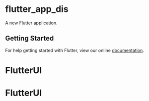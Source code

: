 # flutter_app_dis

A new Flutter application.

## Getting Started

For help getting started with Flutter, view our online
[documentation](https://flutter.io/).
# FlutterUI
# FlutterUI
